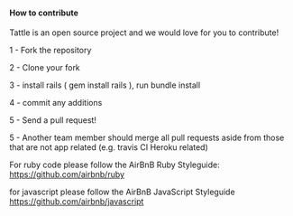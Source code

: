 #### How to contribute

Tattle is an open source project and we would love for you to contribute!

1 - Fork the repository

2 - Clone your fork

3 - install rails ( gem install rails ), run bundle install

4 - commit any additions

5 - Send a pull request!

5 - Another team member should merge all pull requests aside from those that are not app related (e.g. travis CI Heroku related)

For ruby code please follow the AirBnB Ruby Styleguide:
https://github.com/airbnb/ruby

for javascript please follow the AirBnB JavaScript Styleguide
https://github.com/airbnb/javascript
